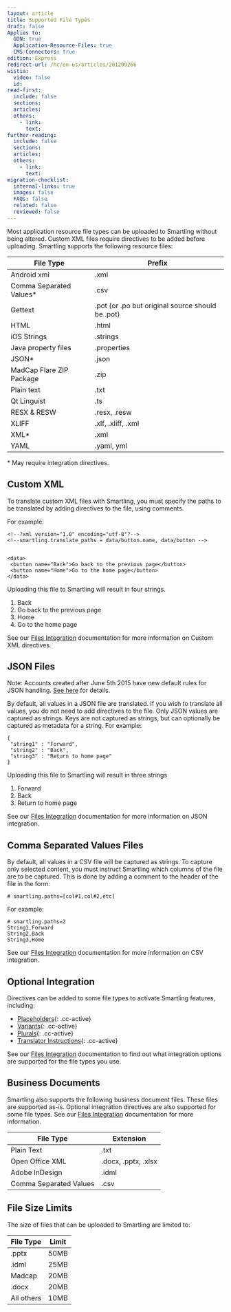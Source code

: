 ```yaml
---
layout: article
title: Supported File Types
draft: false
Applies to:
  GDN: true
  Application-Resource-Files: true
  CMS-Connectors: true
edition: Express
redirect-url: /hc/en-us/articles/201209266
wistia:
  video: false
  id:
read-first:
  include: false
  sections:
  articles:
  others:
    - link:
      text:
further-reading:
  include: false
  sections:
  articles:
  others:
    - link:
      text:
migration-checklist:
  internal-links: true
  images: false
  FAQs: false
  related: false
  reviewed: false
---
```



Most application resource file types can be uploaded to Smartling without being altered. Custom XML files require directives to be added before uploading. Smartling supports the following resource files:

| File Type | Prefix |
|-----------|--------|
| Android xml | .xml |
| Comma Separated Values\* | .csv |
| Gettext | .pot (or .po but original source should be .pot) |
| HTML | .html |
| iOS Strings | .strings |
| Java property files | .properties |
| JSON\* | .json |
| MadCap Flare ZIP Package | .zip |
| Plain text | .txt |
| Qt Linguist | .ts |
| RESX & RESW | .resx, .resw |
| XLIFF | .xlf, .xliff, .xml |
| XML\* | .xml |
| YAML | .yaml, yml |

\* May require integration directives.

## Custom XML

To translate custom XML files with Smartling, you must specify the paths to be translated by adding directives to the file, using comments.<!-- smartling.translate_paths = [comma separated list of paths] -->

For example:

~~~
<!--?xml version="1.0" encoding="utf-8"?-->
<!--smartling.translate_paths = data/button.name, data/button -->


<data>
 <button name="Back">Go back to the previous page</button>
 <button name="Home">Go to the home page</button>
</data>
~~~

Uploading this file to Smartling will result in four strings.

1. Back
2. Go back to the previous page
3. Home
4. Go to the home page


See our [Files Integration](/developers/files/custom-xml/) documentation for more information on Custom XML directives.

## JSON Files

Note: Accounts created after June 5th 2015 have new default rules for JSON handling. [See here](/developers/files/json/) for details.

By default, all values in a JSON file are translated. If you wish to translate all values, you do not need to add directives to the file. Only JSON values are captured as strings. Keys are not captured as strings, but can optionally be captured as metadata for a string. For example:

~~~
{
 "string1" : "Forward",
 "string2" : "Back",
 "string3" : "Return to home page"
}
~~~

Uploading this file to Smartling will result in three strings

1. Forward
2. Back
3. Return to home page


See our [Files Integration](/developers/files/json/) documentation for more information on JSON integration.

## Comma Separated Values Files

By default, all values in a CSV file will be captured as strings. To capture only selected content, you must instruct Smartling which columns of the file are to be captured. This is done by adding a comment to the header of the file in the form:

`# smartling.paths=[col#1,col#2,etc]`

For example:

~~~
# smartling.paths=2
String1,Forward
String2,Back
String3,Home
~~~

See our [Files Integration](/developers/files/csv/) documentation for more information on CSV integration.

## Optional Integration

Directives can be added to some file types to activate Smartling features, including:

* [Placeholders](){: .cc-active}
* [Variants](){: .cc-active}
* [Plurals](){: .cc-active}
* [Translator Instructions](){: .cc-active}


See our [Files Integration](/developers/files) documentation to find out what integration options are supported for the file types you use.

## Business Documents

Smartling also supports the following business document files. These files are supported as-is. Optional integration directives are also supported for some file types. See our [Files Integration](/developers/files/) documentation for more information.

| File Type | Extension |
|-----------|-----------|
| Plain Text | .txt |
| Open Office XML | .docx, .pptx, .xlsx |
| Adobe InDesign | .idml |
| Comma Separated Values | .csv |

## File Size Limits

The size of files that can be uploaded to Smartling are limited to:

| File Type | Limit |
|------------|-------|
|.pptx | 50MB |
|.idml | 25MB |
| Madcap | 20MB |
| .docx | 20MB |
| All others | 10MB |


